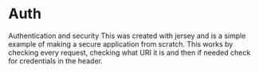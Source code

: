 # Auth
Authentication and security
This was created with jersey and is a simple example of making a secure application from scratch. This works by checking every request, checking what URI it is and then if needed check for credentials in the header. 
